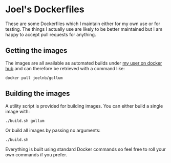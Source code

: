 # Joel's Dockerfiles

These are some Dockerfiles which I maintain either for my
own use or for testing. The things I actually use are likely
to be better maintained but I am happy to accept pull requests
for anything.

## Getting the images

The images are all available as automated builds under [my user
on docker hub](https://hub.docker.com/u/joelnb/) and can therefore
be retrieved with a command like:

```
docker pull joelnb/gollum
```

## Building the images

A utility script is provided for building images. You can either
build a single image with:

```
./build.sh gollum
```

Or build all images by passing no arguments:

```
./build.sh
```

Everything is built using standard Docker commands so feel free
to roll your own commands if you prefer.
